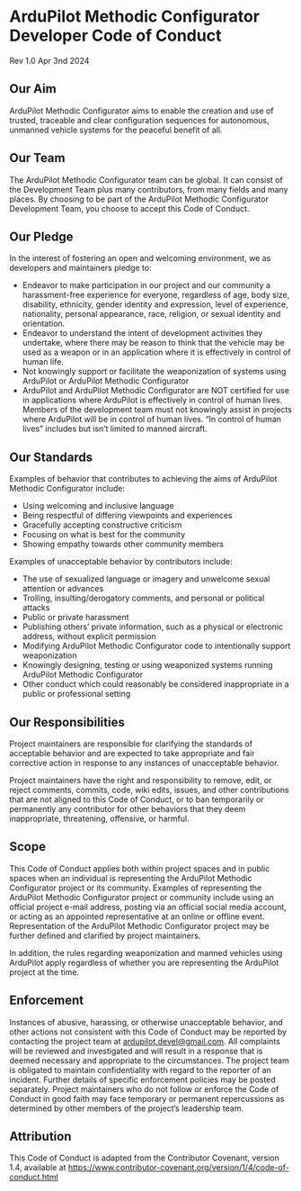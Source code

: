 ArduPilot Methodic Configurator Developer Code of Conduct
=========================================================
<!--
SPDX-FileCopyrightText: 2024-2025 Amilcar do Carmo Lucas <amilcar.lucas@iav.de>

SPDX-License-Identifier: GPL-3.0-or-later
-->

Rev 1.0 Apr 3nd 2024

Our Aim
-------

ArduPilot Methodic Configurator aims to enable the creation and use of
trusted, traceable and clear configuration sequences for autonomous,
unmanned vehicle systems for the peaceful benefit of all.

Our Team
--------

The ArduPilot Methodic Configurator team can be global. It can consist
of the Development Team plus many contributors, from many fields and
many places. By choosing to be part of the ArduPilot Methodic
Configurator Development Team, you choose to accept this Code of Conduct.

Our Pledge
----------

In the interest of fostering an open and welcoming environment, we as
developers and maintainers pledge to:

- Endeavor to make participation in our project and our community a
  harassment-free experience for everyone, regardless of age, body
  size, disability, ethnicity, gender identity and expression, level
  of experience, nationality, personal appearance, race, religion, or
  sexual identity and orientation.
- Endeavor to understand the intent of development activities they
  undertake, where there may be reason to think that the vehicle may
  be used as a weapon or in an application where it is effectively in
  control of human life.
- Not knowingly support or facilitate the weaponization of systems
  using ArduPilot or ArduPilot Methodic Configurator
- ArduPilot and ArduPilot Methodic Configurator are NOT certified for
  use in applications where ArduPilot is effectively in control of human
  lives. Members of the development team must not knowingly assist in
  projects where ArduPilot will be in control of human lives.
  “In control of human lives” includes but isn’t limited to manned
  aircraft.

Our Standards
-------------

Examples of behavior that contributes to achieving the aims of ArduPilot
Methodic Configurator include:

- Using welcoming and inclusive language
- Being respectful of differing viewpoints and experiences
- Gracefully accepting constructive criticism
- Focusing on what is best for the community
- Showing empathy towards other community members

Examples of unacceptable behavior by contributors include:

- The use of sexualized language or imagery and unwelcome sexual
  attention or advances
- Trolling, insulting/derogatory comments, and personal or political
  attacks
- Public or private harassment
- Publishing others’ private information, such as a physical or
  electronic address, without explicit permission
- Modifying ArduPilot Methodic Configurator code to intentionally support
  weaponization
- Knowingly designing, testing or using weaponized systems running
  ArduPilot Methodic Configurator
- Other conduct which could reasonably be considered inappropriate in
  a public or professional setting

Our Responsibilities
--------------------

Project maintainers are responsible for clarifying the standards of
acceptable behavior and are expected to take appropriate and fair
corrective action in response to any instances of unacceptable behavior.

Project maintainers have the right and responsibility to remove, edit,
or reject comments, commits, code, wiki edits, issues, and other
contributions that are not aligned to this Code of Conduct, or to ban
temporarily or permanently any contributor for other behaviors that they
deem inappropriate, threatening, offensive, or harmful.

Scope
-----

This Code of Conduct applies both within project spaces and in public
spaces when an individual is representing the ArduPilot Methodic
Configurator project or its community. Examples of representing the
ArduPilot Methodic Configurator project or community include using an
official project e-mail address, posting via an official social media
account, or acting as an appointed representative at an online or offline
event. Representation of the ArduPilot Methodic Configurator project
may be further defined and clarified by project maintainers.

In addition, the rules regarding weaponization and manned vehicles using
ArduPilot apply regardless of whether you are representing the ArduPilot
project at the time.

Enforcement
-----------

Instances of abusive, harassing, or otherwise unacceptable behavior, and
other actions not consistent with this Code of Conduct may be reported
by contacting the project team at <ardupilot.devel@gmail.com>. All
complaints will be reviewed and investigated and will result in a
response that is deemed necessary and appropriate to the circumstances.
The project team is obligated to maintain confidentiality with regard to
the reporter of an incident. Further details of specific enforcement
policies may be posted separately. Project maintainers who do not follow
or enforce the Code of Conduct in good faith may face temporary or
permanent repercussions as determined by other members of the project’s
leadership team.

Attribution
-----------

This Code of Conduct is adapted from the Contributor Covenant, version
1.4, available at
<https://www.contributor-covenant.org/version/1/4/code-of-conduct.html>
